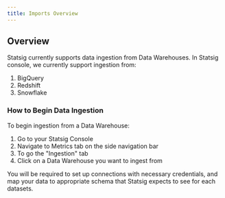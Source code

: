 ```yaml
---
title: Imports Overview
---
```


## Overview

Statsig currently supports data ingestion from Data Warehouses. In Statsig console, we currently support ingestion from:

1. BigQuery
2. Redshift
3. Snowflake

### How to Begin Data Ingestion

To begin ingestion from a Data Warehouse:

1. Go to your Statsig Console
2. Navigate to Metrics tab on the side navigation bar
3. To go the "Ingestion" tab
4. Click on a Data Warehouse you want to ingest from

You will be required to set up connections with necessary credentials, and map your data to appropriate schema that Statsig expects to see for each datasets.